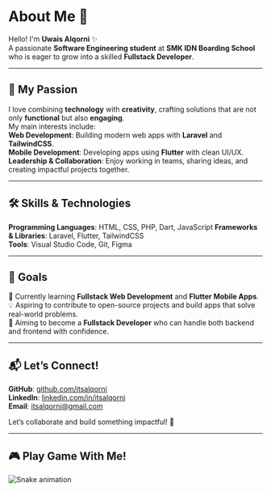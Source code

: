 # About Me 👋  

Hello! I'm **Uwais Alqorni** ✨  
A passionate **Software Engineering student** at **SMK IDN Boarding School** who is eager to grow into a skilled **Fullstack Developer**.  

---

## 🌟 My Passion  
I love combining **technology** with **creativity**, crafting solutions that are not only **functional** but also **engaging**.  
My main interests include:  
**Web Development**: Building modern web apps with **Laravel** and **TailwindCSS**.  
**Mobile Development**: Developing apps using **Flutter** with clean UI/UX.  
**Leadership & Collaboration**: Enjoy working in teams, sharing ideas, and creating impactful projects together.  

---

## 🛠 Skills & Technologies  
**Programming Languages**: HTML, CSS, PHP, Dart, JavaScript
**Frameworks & Libraries**: Laravel, Flutter, TailwindCSS  
**Tools**: Visual Studio Code, Git, Figma  

---

## 🚀 Goals  
🌱 Currently learning **Fullstack Web Development** and **Flutter Mobile Apps**.  
💡 Aspiring to contribute to open-source projects and build apps that solve real-world problems.  
🎯 Aiming to become a **Fullstack Developer** who can handle both backend and frontend with confidence.  

---

## 📬 Let’s Connect!  
**GitHub**: [github.com/itsalqorni](https://github.com/itsalqorni)  
**LinkedIn**: [linkedin.com/in/itsalqorni](https://www.linkedin.com/in/itsalqorni)  
**Email**: itsalqorni@gmail.com  

Let’s collaborate and build something impactful! 🌟  

---

## 🎮 Play Game With Me!

<img src="https://raw.githubusercontent.com/itsalqorni/itsalqorni/output/snake.svg" alt="Snake animation" />
